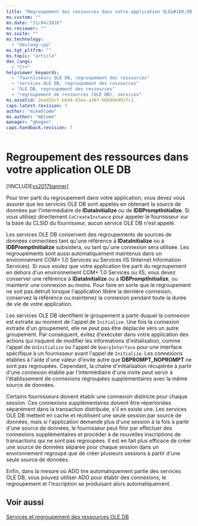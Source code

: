 ```yaml
---
title: "Regroupement des ressources dans votre application OLE&#160;DB | Microsoft Docs"
ms.custom: ""
ms.date: "11/04/2016"
ms.reviewer: ""
ms.suite: ""
ms.technology: 
  - "devlang-cpp"
ms.tgt_pltfrm: ""
ms.topic: "article"
dev_langs: 
  - "C++"
helpviewer_keywords: 
  - "fournisseurs OLE DB, regroupement des ressources"
  - "services OLE DB, regroupement des ressources"
  - "OLE DB, regroupement des ressources"
  - "regroupement de ressources (OLE DB), services"
ms.assetid: 2ead1bcf-bbd4-43ea-a307-bb694b992fc1
caps.latest.revision: 7
author: "mikeblome"
ms.author: "mblome"
manager: "ghogen"
caps.handback.revision: 7
---
```

# Regroupement des ressources dans votre application OLE&#160;DB
[!INCLUDE[vs2017banner](../../assembler/inline/includes/vs2017banner.md)]

Pour tirer parti du regroupement dans votre application, vous devez vous assurer que les services OLE DB sont appelés en obtenant la source de données par l'intermédiaire de **IDataInitialize** ou de **IDBPromptInitialize**.  Si vous utilisez directement `CoCreateInstance` pour appeler le fournisseur sur la base du CLSID du fournisseur, aucun service OLE DB n'est appelé.  
  
 Les services OLE DB conservent des regroupements de sources de données connectées tant qu'une référence à **IDataInitialize** ou à **IDBPromptInitialize** subsistera, ou tant qu'une connexion sera utilisée.  Les regroupements sont aussi automatiquement maintenus dans un environnement COM\+ 1.0 Services ou Services IIS \(Internet Information Services\).  Si vous voulez que votre application tire parti du regroupement en dehors d'un environnement COM\+ 1.0 Services ou IIS, vous devez conserver une référence à **IDataInitialize** ou à **IDBPromptInitialize**, ou maintenir une connexion au moins.  Pour faire en sorte que le regroupement ne soit pas détruit lorsque l'application libère la dernière connexion, conservez la référence ou maintenez la connexion pendant toute la durée de vie de votre application.  
  
 Les services OLE DB identifient le groupement à partir duquel la connexion est extraite au moment de l'appel de `Initialize`.  Une fois la connexion extraite d'un groupement, elle ne peut pas être déplacée vers un autre groupement.  Par conséquent, évitez d'exécuter dans votre application des actions qui risquent de modifier les informations d'initialisation, comme l'appel de `UnInitialize` ou l'appel de `QueryInterface` pour une interface spécifique à un fournisseur avant l'appel de `Initialize`.  Les connexions établies à l'aide d'une valeur d'invite autre que **DBPROMPT\_NOPROMPT** ne sont pas regroupées.  Cependant, la chaîne d'initialisation récupérée à partir d'une connexion établie par l'intermédiaire d'une invite peut servir à l'établissement de connexions regroupées supplémentaires avec la même source de données.  
  
 Certains fournisseurs doivent établir une connexion distincte pour chaque session.  Ces connexions supplémentaires doivent être répertoriées séparément dans la transaction distribuée, s'il en existe une.  Les services OLE DB mettent en cache et réutilisent une seule session par source de données, mais si l'application demande plus d'une session à la fois à partir d'une source de données, le fournisseur peut finir par effectuer des connexions supplémentaires et procéder à de nouvelles inscriptions de transactions qui ne sont pas regroupées.  Il est en fait plus efficace de créer une source de données séparée pour chaque session dans un environnement regroupé que de créer plusieurs sessions à partir d'une seule source de données.  
  
 Enfin, dans la mesure où ADO tire automatiquement partie des services OLE DB, vous pouvez utiliser ADO pour établir des connexions, le regroupement et l'inscription se produisant alors automatiquement.  
  
## Voir aussi  
 [Services et regroupement des ressources OLE DB](../../data/oledb/ole-db-resource-pooling-and-services.md)